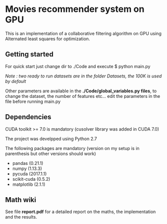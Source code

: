 # Movies recommender system on GPU #

This is an implementation of a collaborative filtering algorithm on GPU using Alternated least squares for optimization.

## Getting started ##

For quick start just change dir to ./Code and execute $ python main.py

*Note : two ready to run datasets are in the folder Datasets, the 100K is used by default*

Other parameters are available in the **./Code/global_variables.py files**, to change the dataset, the number of features etc... edit the parameters in the file before running main.py

## Dependencies ##

CUDA toolkit >= 7.0 is mandatory (cusolver library was added in CUDA 7.0)

The project was develpped using Python 2.7

The following packages are mandatory (version on my setup is in parenthesis but other versions should work)

* pandas (0.21.1)
* numpy (1.13.3)
* pycuda (2017.1.1)
* scikit-cuda (0.5.2)
* matplotlib (2.1.1)

## Math wiki ##

See file **report.pdf** for a detailed report on the maths, the implementation and the results.



